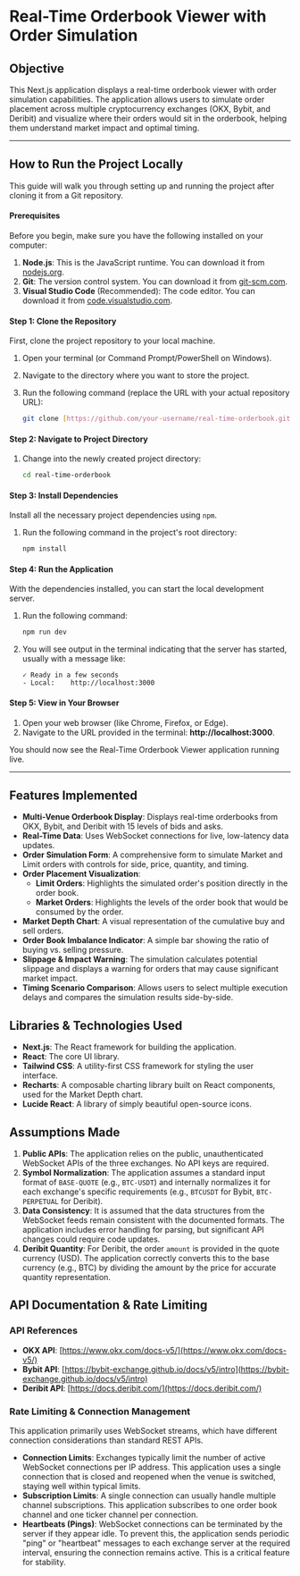 # Real-Time Orderbook Viewer with Order Simulation

## Objective

This Next.js application displays a real-time orderbook viewer with order simulation capabilities. The application allows users to simulate order placement across multiple cryptocurrency exchanges (OKX, Bybit, and Deribit) and visualize where their orders would sit in the orderbook, helping them understand market impact and optimal timing.

---

## How to Run the Project Locally

This guide will walk you through setting up and running the project after cloning it from a Git repository.

#### **Prerequisites**

Before you begin, make sure you have the following installed on your computer:

1.  **Node.js**: This is the JavaScript runtime. You can download it from [nodejs.org](https://nodejs.org/).
2.  **Git**: The version control system. You can download it from [git-scm.com](https://git-scm.com/).
3.  **Visual Studio Code** (Recommended): The code editor. You can download it from [code.visualstudio.com](https://code.visualstudio.com/).

#### **Step 1: Clone the Repository**

First, clone the project repository to your local machine.

1.  Open your terminal (or Command Prompt/PowerShell on Windows).
2.  Navigate to the directory where you want to store the project.
3.  Run the following command (replace the URL with your actual repository URL):

    ```bash
    git clone [https://github.com/your-username/real-time-orderbook.git](https://github.com/your-username/real-time-orderbook.git)
    ```

#### **Step 2: Navigate to Project Directory**

1.  Change into the newly created project directory:

    ```bash
    cd real-time-orderbook
    ```

#### **Step 3: Install Dependencies**

Install all the necessary project dependencies using `npm`.

1.  Run the following command in the project's root directory:

    ```bash
    npm install
    ```

#### **Step 4: Run the Application**

With the dependencies installed, you can start the local development server.

1.  Run the following command:

    ```bash
    npm run dev
    ```

2.  You will see output in the terminal indicating that the server has started, usually with a message like:

    ```
    ✓ Ready in a few seconds
    - Local:    http://localhost:3000
    ```

#### **Step 5: View in Your Browser**

1.  Open your web browser (like Chrome, Firefox, or Edge).
2.  Navigate to the URL provided in the terminal: **http://localhost:3000**.

You should now see the Real-Time Orderbook Viewer application running live.

---

## Features Implemented

- **Multi-Venue Orderbook Display**: Displays real-time orderbooks from OKX, Bybit, and Deribit with 15 levels of bids and asks.
- **Real-Time Data**: Uses WebSocket connections for live, low-latency data updates.
- **Order Simulation Form**: A comprehensive form to simulate Market and Limit orders with controls for side, price, quantity, and timing.
- **Order Placement Visualization**:
    - **Limit Orders**: Highlights the simulated order's position directly in the order book.
    - **Market Orders**: Highlights the levels of the order book that would be consumed by the order.
- **Market Depth Chart**: A visual representation of the cumulative buy and sell orders.
- **Order Book Imbalance Indicator**: A simple bar showing the ratio of buying vs. selling pressure.
- **Slippage & Impact Warning**: The simulation calculates potential slippage and displays a warning for orders that may cause significant market impact.
- **Timing Scenario Comparison**: Allows users to select multiple execution delays and compares the simulation results side-by-side.

## Libraries & Technologies Used

- **Next.js**: The React framework for building the application.
- **React**: The core UI library.
- **Tailwind CSS**: A utility-first CSS framework for styling the user interface.
- **Recharts**: A composable charting library built on React components, used for the Market Depth chart.
- **Lucide React**: A library of simply beautiful open-source icons.

## Assumptions Made

1.  **Public APIs**: The application relies on the public, unauthenticated WebSocket APIs of the three exchanges. No API keys are required.
2.  **Symbol Normalization**: The application assumes a standard input format of `BASE-QUOTE` (e.g., `BTC-USDT`) and internally normalizes it for each exchange's specific requirements (e.g., `BTCUSDT` for Bybit, `BTC-PERPETUAL` for Deribit).
3.  **Data Consistency**: It is assumed that the data structures from the WebSocket feeds remain consistent with the documented formats. The application includes error handling for parsing, but significant API changes could require code updates.
4.  **Deribit Quantity**: For Deribit, the order `amount` is provided in the quote currency (USD). The application correctly converts this to the base currency (e.g., BTC) by dividing the amount by the price for accurate quantity representation.

## API Documentation & Rate Limiting

### API References

- **OKX API**: [https://www.okx.com/docs-v5/](https://www.okx.com/docs-v5/)
- **Bybit API**: [https://bybit-exchange.github.io/docs/v5/intro](https://bybit-exchange.github.io/docs/v5/intro)
- **Deribit API**: [https://docs.deribit.com/](https://docs.deribit.com/)

### Rate Limiting & Connection Management

This application primarily uses WebSocket streams, which have different connection considerations than standard REST APIs.

- **Connection Limits**: Exchanges typically limit the number of active WebSocket connections per IP address. This application uses a single connection that is closed and reopened when the venue is switched, staying well within typical limits.
- **Subscription Limits**: A single connection can usually handle multiple channel subscriptions. This application subscribes to one order book channel and one ticker channel per connection.
- **Heartbeats (Pings)**: WebSocket connections can be terminated by the server if they appear idle. To prevent this, the application sends periodic "ping" or "heartbeat" messages to each exchange server at the required interval, ensuring the connection remains active. This is a critical feature for stability.
